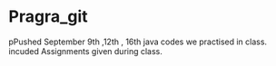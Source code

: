 # Pragra_git
pPushed September 9th ,12th , 16th java codes we practised in class.
incuded Assignments given during class.
